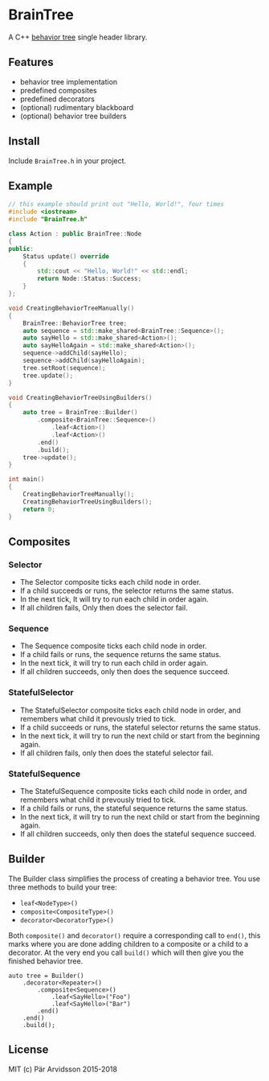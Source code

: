 BrainTree
======

A C++ [behavior tree](http://gamasutra.com/blogs/ChrisSimpson/20140717/221339/Behavior_trees_for_AI_How_they_work.php) single header library.

Features
--------

* behavior tree implementation
* predefined composites
* predefined decorators
* (optional) rudimentary blackboard
* (optional) behavior tree builders

Install
-------

Include ```BrainTree.h``` in your project.

Example
-------

```c++
// this example should print out "Hello, World!", four times
#include <iostream>
#include "BrainTree.h"

class Action : public BrainTree::Node
{
public:
    Status update() override
    {
        std::cout << "Hello, World!" << std::endl;
        return Node::Status::Success;
    }
};

void CreatingBehaviorTreeManually()
{
    BrainTree::BehaviorTree tree;
    auto sequence = std::make_shared<BrainTree::Sequence>();
    auto sayHello = std::make_shared<Action>();
    auto sayHelloAgain = std::make_shared<Action>();
    sequence->addChild(sayHello);
    sequence->addChild(sayHelloAgain);
    tree.setRoot(sequence);
    tree.update();
}

void CreatingBehaviorTreeUsingBuilders()
{
    auto tree = BrainTree::Builder()
        .composite<BrainTree::Sequence>()
            .leaf<Action>()
            .leaf<Action>()
        .end()
        .build();
    tree->update();
}

int main()
{
    CreatingBehaviorTreeManually();
    CreatingBehaviorTreeUsingBuilders();
    return 0;
}
```

Composites
----------

### Selector

* The Selector composite ticks each child node in order.
* If a child succeeds or runs, the selector returns the same status.
* In the next tick, It will try to run each child in order again.
* If all children fails, Only then does the selector fail.

### Sequence

* The Sequence composite ticks each child node in order.
* If a child fails or runs, the sequence returns the same status.
* In the next tick, it will try to run each child in order again.
* If all children succeeds, only then does the sequence succeed.

### StatefulSelector

* The StatefulSelector composite ticks each child node in order, and remembers what child it prevously tried to tick.
* If a child succeeds or runs, the stateful selector returns the same status.
* In the next tick, it will try to run the next child or start from the beginning again.
* If all children fails, only then does the stateful selector fail.

### StatefulSequence

* The StatefulSequence composite ticks each child node in order, and remembers what child it prevously tried to tick.
* If a child fails or runs, the stateful sequence returns the same status.
* In the next tick, it will try to run the next child or start from the beginning again.
* If all children succeeds, only then does the stateful sequence succeed.

Builder
-------

The Builder class simplifies the process of creating a behavior tree. You use three methods to build your tree:

* `leaf<NodeType>()`
* `composite<CompositeType>()`
* `decorator<DecoratorType>()`

Both `composite()` and `decorator()` require a corresponding call to `end()`, this marks where you are done adding children to a composite or a child to a decorator. At the very end you call `build()` which will then give you the finished behavior tree.

```
auto tree = Builder()
    .decorator<Repeater>()
        .composite<Sequence>()
            .leaf<SayHello>("Foo")
            .leaf<SayHello>("Bar")
        .end()
    .end()
    .build();
```

License
-------
MIT (c) Pär Arvidsson 2015-2018
